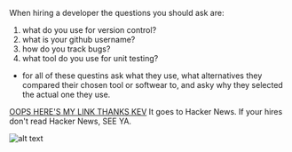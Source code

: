 When hiring a developer the questions you should ask are: 
1) what do you use for version control?
2) what is your github username?
3) how do you track bugs?
4) what tool do you use for unit testing?
- for all of these questins ask what they use, what alternatives they compared their chosen tool or softwear to, and asky why they selected the actual one they  use. 

[OOPS HERE'S MY LINK THANKS KEV](https://news.ycombinator.com/)
It goes to Hacker News.  If your hires don't read Hacker News, SEE YA.

![alt text](http://media2.giphy.com/media/ONlJ1OJcGyru/giphy.gif "Work")
